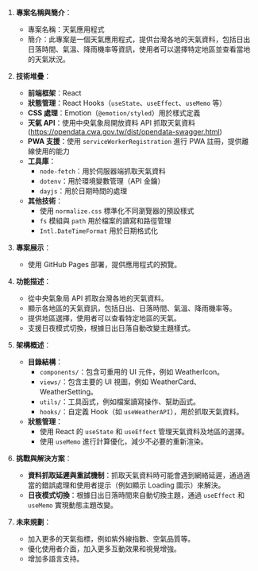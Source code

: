 1. **專案名稱與簡介**：

   - 專案名稱：天氣應用程式
   - 簡介：此專案是一個天氣應用程式，提供台灣各地的天氣資料，包括日出日落時間、氣溫、降雨機率等資訊，使用者可以選擇特定地區並查看當地的天氣狀況。

2. **技術堆疊**：

   - **前端框架**：React
   - **狀態管理**：React Hooks（`useState`、`useEffect`、`useMemo` 等）
   - **CSS 處理**：Emotion（`@emotion/styled`）用於樣式定義
   - **天氣 API**：使用中央氣象局開放資料 API 抓取天氣資料(https://opendata.cwa.gov.tw/dist/opendata-swagger.html)
   - **PWA 支援**：使用 `serviceWorkerRegistration` 進行 PWA 註冊，提供離線使用的能力
   - **工具庫**：
     - `node-fetch`：用於伺服器端抓取天氣資料
     - `dotenv`：用於環境變數管理（API 金鑰）
     - `dayjs`：用於日期時間的處理
   - **其他技術**：
     - 使用 `normalize.css` 標準化不同瀏覽器的預設樣式
     - `fs` 模組與 `path` 用於檔案的讀寫和路徑管理
     - `Intl.DateTimeFormat` 用於日期格式化

3. **專案展示**：

   - 使用 GitHub Pages 部署，提供應用程式的預覽。

4. **功能描述**：

   - 從中央氣象局 API 抓取台灣各地的天氣資料。
   - 顯示各地區的天氣資訊，包括日出、日落時間、氣溫、降雨機率等。
   - 提供地區選擇，使用者可以查看特定地區的天氣。
   - 支援日夜模式切換，根據日出日落自動改變主題樣式。

5. **架構概述**：

   - **目錄結構**：
     - `components/`：包含可重用的 UI 元件，例如 WeatherIcon。
     - `views/`：包含主要的 UI 視圖，例如 WeatherCard、WeatherSetting。
     - `utils/`：工具函式，例如檔案讀寫操作、幫助函式。
     - `hooks/`：自定義 Hook（如 `useWeatherAPI`），用於抓取天氣資料。
   - **狀態管理**：
     - 使用 React 的 `useState` 和 `useEffect` 管理天氣資料及地區的選擇。
     - 使用 `useMemo` 進行計算優化，減少不必要的重新渲染。

6. **挑戰與解決方案**：

   - **資料抓取延遲與重試機制**：抓取天氣資料時可能會遇到網絡延遲，通過適當的錯誤處理和使用者提示（例如顯示 Loading 圖示）來解決。
   - **日夜模式切換**：根據日出日落時間來自動切換主題，通過 `useEffect` 和 `useMemo` 實現動態主題改變。

7. **未來規劃**：
   - 加入更多的天氣指標，例如紫外線指數、空氣品質等。
   - 優化使用者介面，加入更多互動效果和視覺增強。
   - 增加多語言支持。
